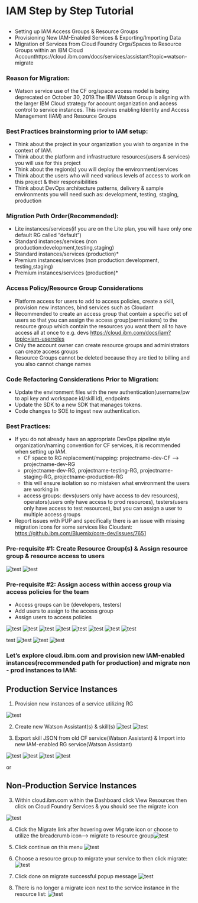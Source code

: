 # IAM Step by Step Tutorial 

## 
* Setting up IAM Access Groups & Resource Groups
* Provisioning New IAM-Enabled Services & Exporting/Importing Data 
* Migration of Services from Cloud Foundry Orgs/Spaces to Resource Groups within an IBM Cloud           Accounthttps://cloud.ibm.com/docs/services/assistant?topic=watson-migrate

### Reason for Migration:
- Watson service use of the CF org/space access model is being deprecated on October 30, 2019.The IBM Watson Group is         aligning with the larger IBM Cloud strategy for account organization and access control to service instances. This           involves enabling Identity and Access Management (IAM) and Resource Groups

### Best Practices brainstorming prior to IAM setup:<br>
- Think about the project in your organization you wish to organize in the context of IAM.<br>
- Think about the platform and infrastructure resources(users & services) you will use for this project<br>
- Think about the region(s) you will deploy the environment/services<br>
- Think about the users who will need various levels of access to work on this project & their responsibilities<br>
- Think about DevOps architecture patterns, delivery & sample environments you will need such as: development, testing,       staging, production<br>

### Migration Path Order(Recommended):<br>
- Lite instances/services(if you are on the Lite plan, you will have only one default RG called “default”)
- Standard instances/services (non production:development,testing,staging)
- Standard instances/services (production)*
- Premium instances/services (non production:development, testing,staging)
- Premium instances/services (production)*

### Access Policy/Resource Group Considerations
- Platform access for users to add to access policies, create a skill, provision new instances, bind services such as         Cloudant
- Recommended to create an access group that contain a specific set of users so that you can assign the access                 group(permissions) to the resource group which contain the resources you want them all to have access all at once to e.g.   devs https://cloud.ibm.com/docs/iam?topic=iam-userroles
- Only the account owner can create resource groups and administrators can create access groups
- Resource Groups cannot be deleted because they are tied to billing and you also cannot change names


### Code Refactoring Considerations Prior to Migration:
- Update the environment files with the new authentication(username/pw to api key and workspace id/skill id), endpoints
- Update the SDK to a new SDK that manages tokens.
- Code changes to SOE to ingest new authentication.

### Best Practices:
- If you do not already have an appropriate DevOps pipeline style organization/naming convention for CF services, it is recommended when setting up IAM.
   * CF space to RG replacement/mapping: projectname-dev-CF --> projectname-dev-RG
   * projectname-dev-RG, projectname-testing-RG, projectname-staging-RG, projectname-production-RG
   * this will ensure isolation so no mistaken what environment the users are working in
   * access groups: devs(users only have access to dev resources), operators(users only have access to prod resources),          testers(users only have access to test resources), but you can assign a user to multiple access groups
- Report issues with PUP and specifically there is an issue with missing migration icons for some services like Cloudant:      https://github.ibm.com/Bluemix/core-dev/issues/7651 



### Pre-requisite #1: Create Resource Group(s) & Assign resource group & resource access to users

![test](https://github.com/bmguillo/IAM_Tutorial/blob/master/img/resourcegroup.png)
![test](https://github.com/bmguillo/IAM_Tutorial/blob/master/img/resourcegroupcreation.png)


   
### Pre-requisite #2: Assign access within access group via access policies for the team

-	Access groups can be (developers, testers) 
- Add users to assign to the access group
-	Assign users to access policies

![test](https://github.com/bmguillo/IAM_Tutorial/blob/master/img/IAM.png)
![test](https://github.com/bmguillo/IAM_Tutorial/blob/master/img/accessgroup.png)
![test](https://github.com/bmguillo/IAM_Tutorial/blob/master/img/accessgroupcreation.png)
![test](https://github.com/bmguillo/IAM_Tutorial/blob/master/img/addusers.png)
![test](https://github.com/bmguillo/IAM_Tutorial/blob/master/img/8.png)
![test](https://github.com/bmguillo/IAM_Tutorial/blob/master/img/accesspolicies.png)
![test](https://github.com/bmguillo/IAM_Tutorial/blob/master/img/11.png)
![test](https://github.com/bmguillo/IAM_Tutorial/blob/master/img/assignrg&ratodev.png)

test
![test](https://github.com/bmguillo/IAM_Tutorial/blob/master/img/12.png)
![test](https://github.com/bmguillo/IAM_Tutorial/blob/master/img/13..png)
![test](https://github.com/bmguillo/IAM_Tutorial/blob/master/img/14..png)


### Let’s explore cloud.ibm.com and provision new IAM-enabled instances(recommended path for production) and migrate non - prod instances to IAM:

## Production Service Instances

1.	Provision new instances of a service utilizing RG
  
![test](https://github.com/bmguillo/IAM_Tutorial/blob/master/img/provnewserv1.png)

2.	Create new Watson Assistant(s) & skill(s)
![test](https://github.com/bmguillo/IAM_Tutorial/blob/master/img/provnewserv2.png)
![test](https://github.com/bmguillo/IAM_Tutorial/blob/master/img/provnewserv3.png)

3. Export skill JSON from old CF service(Watson Assistant) & Import into new IAM-enabled RG service(Watson Assistant)

![test](https://github.com/bmguillo/IAM_Tutorial/blob/master/img/provnewserv4.png)
![test](https://github.com/bmguillo/IAM_Tutorial/blob/master/img/provnewserv5.png)
![test](https://github.com/bmguillo/IAM_Tutorial/blob/master/img/provnewserv6.png)
![test](https://github.com/bmguillo/IAM_Tutorial/blob/master/img/provnewserv7.png)


or 

## Non-Production Service Instances

3.	Within cloud.ibm.com within the Dashboard click View Resources then click on Cloud Foundry Services & you should see the migrate icon
 
![test](https://github.com/bmguillo/IAM_Tutorial/blob/master/img/18.png)



4.	Click the Migrate link after hovering over Migrate icon or choose to utilize the breadcrumb icon--> migrate to resource group![test](https://github.com/bmguillo/IAM_Tutorial/blob/master/img/20.png)   




5.	Click continue on this menu ![test](https://github.com/bmguillo/IAM_Tutorial/blob/master/img/21.png)
6.	Choose a resource group to migrate your service to then click migrate:  
![test](https://github.com/bmguillo/IAM_Tutorial/blob/master/img/22.png)
7.	Click done on migrate successful popup message
![test](https://github.com/bmguillo/IAM_Tutorial/blob/master/img/23.png)
8.	There is no longer a migrate icon next to the service instance in the resource list:
![test](https://github.com/bmguillo/IAM_Tutorial/blob/master/img/24.png)
 





